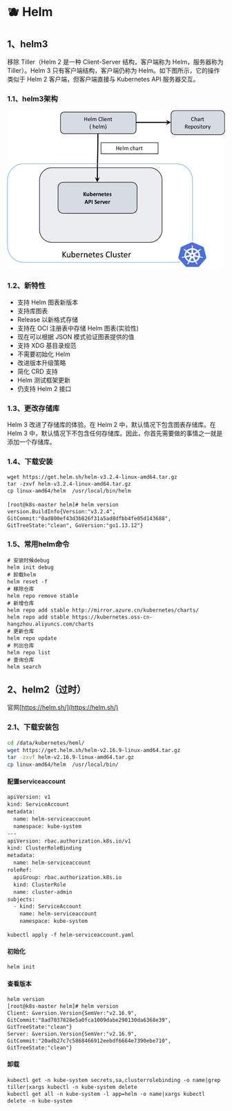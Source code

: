 # 🫐 Helm

## 1、helm3

移除 Tiller（Helm 2 是一种 Client-Server 结构，客户端称为 Helm，服务器称为 Tiller）。Helm 3 只有客户端结构，客户端仍称为 Helm。如下图所示，它的操作类似于 Helm 2 客户端，但客户端直接与 Kubernetes API 服务器交互。

### 1.1、helm3架构

![helm3架构图](../.gitbook/assets/helm.jpg)

### **1.2、新特性**

* 支持 Helm 图表新版本
* 支持库图表
* Release 以新格式存储
* 支持在 OCI 注册表中存储 Helm 图表(实验性)
* 现在可以根据 JSON 模式验证图表提供的值
* 支持 XDG 基目录规范
* 不需要初始化 Helm
* 改进版本升级策略
* 简化 CRD 支持
* Helm 测试框架更新
* 仍支持 Helm 2 接口

### **1.3、更改存储库**

Helm 3 改进了存储库的体验。在 Helm 2 中，默认情况下包含图表存储库。在 Helm 3 中，默认情况下不包含任何存储库。因此，你首先需要做的事情之一就是添加一个存储库。

### 1.4、下载安装

```
wget https://get.helm.sh/helm-v3.2.4-linux-amd64.tar.gz
tar -zxvf helm-v3.2.4-linux-amd64.tar.gz
cp linux-amd64/helm  /usr/local/bin/helm

[root@k8s-master helm]# helm version
version.BuildInfo{Version:"v3.2.4", GitCommit:"0ad800ef43d3b826f31a5ad8dfbb4fe05d143688", GitTreeState:"clean", GoVersion:"go1.13.12"}
```

### 1.5、常用helm命令

```
# 安装时候debug
helm init debug
# 卸载helm
helm reset -f
# 移除仓库
helm repo remove stable
# 新增仓库
helm repo add stable http://mirror.azure.cn/kubernetes/charts/
helm repo add stable https://kubernetes.oss-cn-hangzhou.aliyuncs.com/charts
# 更新仓库
helm repo update
# 列出仓库
helm repo list
# 查询仓库
helm search
```

## 2、helm2（过时）

官网[https://helm.sh/](https://helm.sh/)

### 2.1、下载安装包

```bash
cd /data/kubernetes/heml/
wget https://get.helm.sh/helm-v2.16.9-linux-amd64.tar.gz
tar -zxvf helm-v2.16.9-linux-amd64.tar.gz
cp linux-amd64/helm  /usr/local/bin/
```

#### 配置serviceaccount

```bash
apiVersion: v1
kind: ServiceAccount
metadata:
  name: helm-serviceaccount
  namespace: kube-system
---
apiVersion: rbac.authorization.k8s.io/v1
kind: ClusterRoleBinding
metadata:
  name: helm-serviceaccount
roleRef:
  apiGroup: rbac.authorization.k8s.io
  kind: ClusterRole
  name: cluster-admin
subjects:
  - kind: ServiceAccount
    name: helm-serviceaccount
    namespace: kube-system
```

`kubectl apply -f helm-serviceaccount.yaml`

#### 初始化

```bash
helm init
```

#### 查看版本

```
helm version
[root@k8s-master helm]# helm version
Client: &version.Version{SemVer:"v2.16.9", GitCommit:"8ad7037828e5a0fca1009dabe290130da6368e39", GitTreeState:"clean"}
Server: &version.Version{SemVer:"v2.16.9", GitCommit:"20adb27c7c5868466912eebdf6664e7390ebe710", GitTreeState:"clean"}
```



#### 卸载

```
kubectl get -n kube-system secrets,sa,clusterrolebinding -o name|grep tiller|xargs kubectl -n kube-system delete
kubectl get all -n kube-system -l app=helm -o name|xargs kubectl delete -n kube-system
```
